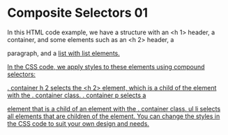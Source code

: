 # Composite Selectors 01

In this HTML code example, we have a structure with an <h 1> header, a <d iv> container, and some elements such as an <h 2> header, a <p > paragraph, and a <u l> list with <l i> list elements.

In the CSS code, we apply styles to these elements using compound selectors:

. container h 2 selects the <h 2> element, which is a child of the element with the . container class.
. container p selects a <p > element that is a child of an element with the . container class.
ul li selects all <l i> elements that are children of the <u l> element.
You can change the styles in the CSS code to suit your own design and needs.
